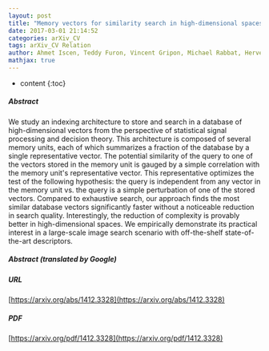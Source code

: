 ```yaml
---
layout: post
title: "Memory vectors for similarity search in high-dimensional spaces"
date: 2017-03-01 21:14:52
categories: arXiv_CV
tags: arXiv_CV Relation
author: Ahmet Iscen, Teddy Furon, Vincent Gripon, Michael Rabbat, Hervé Jégou
mathjax: true
---
```


* content
{:toc}

##### Abstract
We study an indexing architecture to store and search in a database of high-dimensional vectors from the perspective of statistical signal processing and decision theory. This architecture is composed of several memory units, each of which summarizes a fraction of the database by a single representative vector. The potential similarity of the query to one of the vectors stored in the memory unit is gauged by a simple correlation with the memory unit's representative vector. This representative optimizes the test of the following hypothesis: the query is independent from any vector in the memory unit vs. the query is a simple perturbation of one of the stored vectors. Compared to exhaustive search, our approach finds the most similar database vectors significantly faster without a noticeable reduction in search quality. Interestingly, the reduction of complexity is provably better in high-dimensional spaces. We empirically demonstrate its practical interest in a large-scale image search scenario with off-the-shelf state-of-the-art descriptors.

##### Abstract (translated by Google)


##### URL
[https://arxiv.org/abs/1412.3328](https://arxiv.org/abs/1412.3328)

##### PDF
[https://arxiv.org/pdf/1412.3328](https://arxiv.org/pdf/1412.3328)

